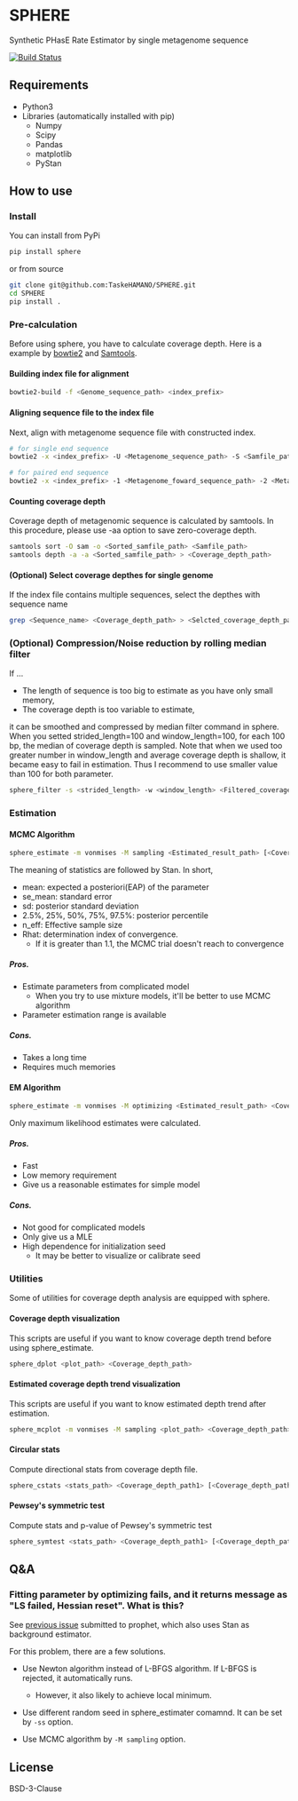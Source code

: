 # SPHERE
Synthetic PHasE Rate Estimator by single metagenome sequence

[![Build Status](https://travis-ci.com/TaskeHAMANO/SPHERE.svg?token=SzpkyWMHFzySqHiz9qDz&branch=master)](https://travis-ci.com/TaskeHAMANO/SPHERE)

## Requirements

* Python3
* Libraries (automatically installed with pip)
    * Numpy
    * Scipy
    * Pandas
    * matplotlib
    * PyStan

## How to use

### Install

You can install from PyPi

```bash
pip install sphere
```

or from source

```bash
git clone git@github.com:TaskeHAMANO/SPHERE.git
cd SPHERE
pip install .
```

### Pre-calculation

Before using sphere, you have to calculate coverage depth. Here is a example by [bowtie2](http://bowtie-bio.sourceforge.net/bowtie2/index.shtml) and [Samtools](http://www.htslib.org).

#### Building index file for alignment

```bash
bowtie2-build -f <Genome_sequence_path> <index_prefix>
```

#### Aligning sequence file to the index file

Next, align with metagenome sequence file with constructed index.

```bash
# for single end sequence
bowtie2 -x <index_prefix> -U <Metagenome_sequence_path> -S <Samfile_path>

# for paired end sequence
bowtie2 -x <index_prefix> -1 <Metagenome_foward_sequence_path> -2 <Metagenome_reverse_sequence_path> -S <Samfile_path>
```

#### Counting coverage depth

Coverage depth of metagenomic sequence is calculated by samtools. In this procedure, please use -aa option to save zero-coverage depth.

```bash
samtools sort -O sam -o <Sorted_samfile_path> <Samfile_path>
samtools depth -a -a <Sorted_samfile_path> > <Coverage_depth_path>
```

#### (Optional) Select coverage depthes for single genome

If the index file contains multiple sequences, select the depthes with sequence name

```bash
grep <Sequence_name> <Coverage_depth_path> > <Selcted_coverage_depth_path>
```

### (Optional) Compression/Noise reduction by rolling median filter

If ...

* The length of sequence is too big to estimate as you have only small memory,
* The coverage depth is too variable to estimate,

it can be smoothed and compressed by median filter command in sphere.
When you setted strided_length=100 and window_length=100, for each 100 bp, the median of coverage depth is sampled.
Note that when we used too greater number in window_length and average coverage depth is shallow, it became easy to fail in estimation. Thus I recommend to use smaller value than 100 for both parameter.

```bash
sphere_filter -s <strided_length> -w <window_length> <Filtered_coverage_depth_path> <Coverage_depth_path>
```

### Estimation

#### MCMC Algorithm

```bash
sphere_estimate -m vonmises -M sampling <Estimated_result_path> [<Coverage_depth_path1> <Coverage_depth_path2> ...]
```

The meaning of statistics are followed by Stan. In short,

* mean: expected a posteriori(EAP) of the parameter
* se_mean: standard error
* sd: posterior standard deviation
* 2.5%, 25%, 50%, 75%, 97.5%: posterior percentile
* n_eff: Effective sample size
* Rhat: determination index of convergence.
    * If it is greater than 1.1, the MCMC trial doesn't reach to convergence

##### Pros.

* Estimate parameters from complicated model
    * When you try to use mixture models, it'll be better to use MCMC algorithm
* Parameter estimation range is available

##### Cons.

* Takes a long time
* Requires much memories

#### EM Algorithm

```bash
sphere_estimate -m vonmises -M optimizing <Estimated_result_path> <Coverage_depth_path1> [<Coverage_depth_path2> ...]
```

Only maximum likelihood estimates were calculated.

##### Pros.

* Fast
* Low memory requirement
* Give us a reasonable estimates for simple model

##### Cons.

* Not good for complicated models
* Only give us a MLE
* High dependence for initialization seed
    * It may be better to visualize or calibrate seed

### Utilities

Some of utilities for coverage depth analysis are equipped with sphere.

#### Coverage depth visualization

This scripts are useful if you want to know coverage depth trend before using sphere_estimate.

```bash
sphere_dplot <plot_path> <Coverage_depth_path>
```

#### Estimated coverage depth trend visualization

This scripts are useful if you want to know estimated depth trend after estimation.


```bash
sphere_mcplot -m vonmises -M sampling <plot_path> <Coverage_depth_path> <Estimated_result_path>
```

#### Circular stats

Compute directional stats from coverage depth file.

```bash
sphere_cstats <stats_path> <Coverage_depth_path1> [<Coverage_depth_path2> ...]
```

#### Pewsey's symmetric test

Compute stats and p-value of Pewsey's symmetric test

```bash
sphere_symtest <stats_path> <Coverage_depth_path1> [<Coverage_depth_path2> ...]
```

## Q&A

### Fitting parameter by optimizing fails, and it returns message as "LS failed, Hessian reset". What is this?

See [previous issue](https://github.com/facebook/prophet/issues/40) submitted to prophet, which also uses Stan as background estimator.

For this problem, there are a few solutions.

* Use Newton algorithm instead of L-BFGS algorithm. If L-BFGS is rejected, it automatically runs.
    * However, it also likely to achieve local minimum.

* Use different random seed in sphere_estimater comamnd. It can be set by `-ss` option.

* Use MCMC algorithm by `-M sampling` option.

## License

BSD-3-Clause
